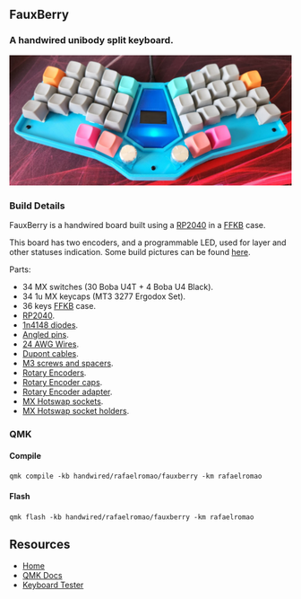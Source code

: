## FauxBerry
### A handwired unibody split keyboard.

![img](../../../../../../img/fauxberry.jpeg)

### Build Details

FauxBerry is a handwired board built using a [RP2040](https://pt.aliexpress.com/item/1005004096147070.html) in a [FFKB](https://fingerpunch.xyz/product/faux-fox-keyboard) case.

This board has two encoders, and a programmable LED, used for layer and other statuses indication.
Some build pictures can be found [here](../../../../../../img/fauxberry).

Parts:
- 34 MX switches (30 Boba U4T + 4 Boba U4 Black).
- 34 1u MX keycaps (MT3 3277 Ergodox Set).
- 36 keys [FFKB](https://fingerpunch.xyz/product/faux-fox-keyboard) case.
- [RP2040](https://pt.aliexpress.com/item/1005004096147070.html).
- [1n4148 diodes](https://pt.aliexpress.com/item/1005003540554760.html).
- [Angled pins](https://pt.aliexpress.com/item/1005004427303224.html).
- [24 AWG Wires](https://pt.aliexpress.com/item/32904950428.html).
- [Dupont cables](https://pt.aliexpress.com/item/1005004155181609.html).
- [M3 screws and spacers](https://pt.aliexpress.com/item/1005002581025420.html).
- [Rotary Encoders](https://pt.aliexpress.com/item/1005003532687682.html).
- [Rotary Encoder caps](https://pt.aliexpress.com/item/1005003527482683.html).
- [Rotary Encoder adapter](https://www.thingiverse.com/thing:3770166).
- [MX Hotswap sockets](https://pt.aliexpress.com/item/1005003873653184.html).
- [MX Hotswap socket holders](https://www.thingiverse.com/thing:3117549).

### QMK

#### Compile

`qmk compile -kb handwired/rafaelromao/fauxberry -km rafaelromao`

#### Flash

`qmk flash -kb handwired/rafaelromao/fauxberry -km rafaelromao`

## Resources

- [Home](https://github.com/rafaelromao/keyboards)
- [QMK Docs](https://docs.qmk.fm)
- [Keyboard Tester](https://config.qmk.fm/#/test)
